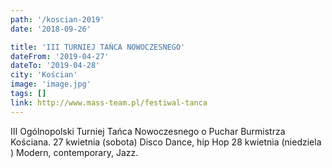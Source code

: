 ```yaml
---
path: '/koscian-2019'
date: '2018-09-26'

title: 'III TURNIEJ TAŃCA NOWOCZESNEGO'
dateFrom: '2019-04-27'
dateTo: '2019-04-28'
city: 'Kościan'
image: 'image.jpg'
tags: []
link: http://www.mass-team.pl/festiwal-tanca
---
```

III Ogólnopolski Turniej Tańca Nowoczesnego o Puchar Burmistrza Kościana.
27 kwietnia (sobota) Disco Dance, hip Hop 28 kwietnia (niedziela ) Modern, contemporary, Jazz. 